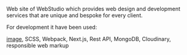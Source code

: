 Web site of WebStudio which provides web design and development services that are unique and bespoke for every client.

For development it have been used:

[image](https://user-images.githubusercontent.com/87328973/200309858-6f136ffa-94c4-4a2e-b5da-9b3d1941fff8.png), SCSS, Webpack, Next.js, Rest API, MongoDB, Cloudinary, responsible web markup
